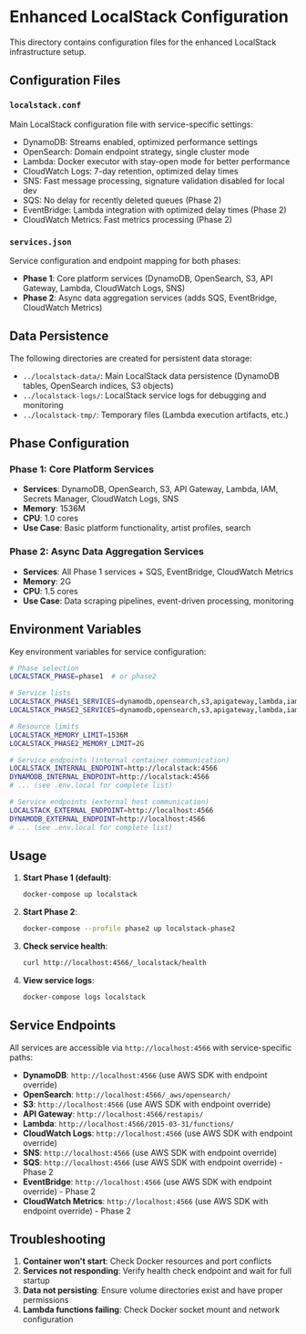 # Enhanced LocalStack Configuration

This directory contains configuration files for the enhanced LocalStack infrastructure setup.

## Configuration Files

### `localstack.conf`
Main LocalStack configuration file with service-specific settings:
- DynamoDB: Streams enabled, optimized performance settings
- OpenSearch: Domain endpoint strategy, single cluster mode
- Lambda: Docker executor with stay-open mode for better performance
- CloudWatch Logs: 7-day retention, optimized delay times
- SNS: Fast message processing, signature validation disabled for local dev
- SQS: No delay for recently deleted queues (Phase 2)
- EventBridge: Lambda integration with optimized delay times (Phase 2)
- CloudWatch Metrics: Fast metrics processing (Phase 2)

### `services.json`
Service configuration and endpoint mapping for both phases:
- **Phase 1**: Core platform services (DynamoDB, OpenSearch, S3, API Gateway, Lambda, CloudWatch Logs, SNS)
- **Phase 2**: Async data aggregation services (adds SQS, EventBridge, CloudWatch Metrics)

## Data Persistence

The following directories are created for persistent data storage:

- `../localstack-data/`: Main LocalStack data persistence (DynamoDB tables, OpenSearch indices, S3 objects)
- `../localstack-logs/`: LocalStack service logs for debugging and monitoring
- `../localstack-tmp/`: Temporary files (Lambda execution artifacts, etc.)

## Phase Configuration

### Phase 1: Core Platform Services
- **Services**: DynamoDB, OpenSearch, S3, API Gateway, Lambda, IAM, Secrets Manager, CloudWatch Logs, SNS
- **Memory**: 1536M
- **CPU**: 1.0 cores
- **Use Case**: Basic platform functionality, artist profiles, search

### Phase 2: Async Data Aggregation Services  
- **Services**: All Phase 1 services + SQS, EventBridge, CloudWatch Metrics
- **Memory**: 2G
- **CPU**: 1.5 cores
- **Use Case**: Data scraping pipelines, event-driven processing, monitoring

## Environment Variables

Key environment variables for service configuration:

```bash
# Phase selection
LOCALSTACK_PHASE=phase1  # or phase2

# Service lists
LOCALSTACK_PHASE1_SERVICES=dynamodb,opensearch,s3,apigateway,lambda,iam,secretsmanager,logs,sns
LOCALSTACK_PHASE2_SERVICES=dynamodb,opensearch,s3,apigateway,lambda,iam,secretsmanager,logs,sns,sqs,events,cloudwatch

# Resource limits
LOCALSTACK_MEMORY_LIMIT=1536M
LOCALSTACK_PHASE2_MEMORY_LIMIT=2G

# Service endpoints (internal container communication)
LOCALSTACK_INTERNAL_ENDPOINT=http://localstack:4566
DYNAMODB_INTERNAL_ENDPOINT=http://localstack:4566
# ... (see .env.local for complete list)

# Service endpoints (external host communication)  
LOCALSTACK_EXTERNAL_ENDPOINT=http://localhost:4566
DYNAMODB_EXTERNAL_ENDPOINT=http://localhost:4566
# ... (see .env.local for complete list)
```

## Usage

1. **Start Phase 1 (default)**:
   ```bash
   docker-compose up localstack
   ```

2. **Start Phase 2**:
   ```bash
   docker-compose --profile phase2 up localstack-phase2
   ```

3. **Check service health**:
   ```bash
   curl http://localhost:4566/_localstack/health
   ```

4. **View service logs**:
   ```bash
   docker-compose logs localstack
   ```

## Service Endpoints

All services are accessible via `http://localhost:4566` with service-specific paths:

- **DynamoDB**: `http://localhost:4566` (use AWS SDK with endpoint override)
- **OpenSearch**: `http://localhost:4566/_aws/opensearch/`
- **S3**: `http://localhost:4566` (use AWS SDK with endpoint override)
- **API Gateway**: `http://localhost:4566/restapis/`
- **Lambda**: `http://localhost:4566/2015-03-31/functions/`
- **CloudWatch Logs**: `http://localhost:4566` (use AWS SDK with endpoint override)
- **SNS**: `http://localhost:4566` (use AWS SDK with endpoint override)
- **SQS**: `http://localhost:4566` (use AWS SDK with endpoint override) - Phase 2
- **EventBridge**: `http://localhost:4566` (use AWS SDK with endpoint override) - Phase 2
- **CloudWatch Metrics**: `http://localhost:4566` (use AWS SDK with endpoint override) - Phase 2

## Troubleshooting

1. **Container won't start**: Check Docker resources and port conflicts
2. **Services not responding**: Verify health check endpoint and wait for full startup
3. **Data not persisting**: Ensure volume directories exist and have proper permissions
4. **Lambda functions failing**: Check Docker socket mount and network configuration